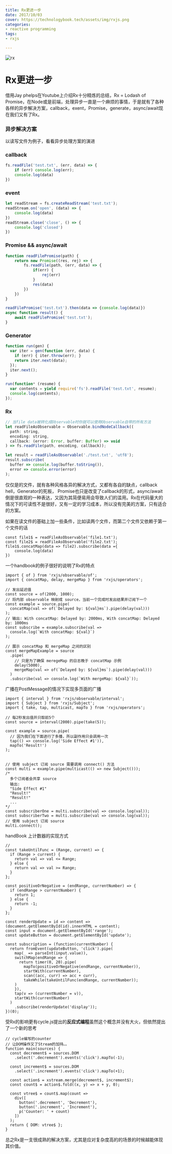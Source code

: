 ```yaml
---
title: Rx更进一步
date: 2017/10/03
cover: https://technologybook.tech/assets/img/rxjs.png
categories:
- reactive programming
tags: 
- rxjs

---
```

![rx](https://dab1nmslvvntp.cloudfront.net/wp-content/uploads/2016/02/1455228348streams.png)
# Rx更进一步

借用Jay phelps在Youtube上介绍Rx十分精炼的总结，Rx = Lodash of Promise，在Node或是前端，处理异步一直是一个麻烦的事情，于是就有了各种各样的异步解决方案，callback，exent，Promise，generate，async/await现在我们又有了Rx。

### 异步解决方案

以读写文件为例子，看看异步处理方案的演进

### callback

```javascript
fs.readFile('test.txt', (err, data) => {
    if (err) console.log(err);
    console.log(data)
})
```

### event

```javascript
let readStream = fs.createReadStream('test.txt');
readStream.on('open', (data) => {
    console.log(data)
})
readStream.close('close', () => {
    console.log('closed')
})
```



### Promise && async/await

```javascript
function readFilePromise(path) {
    return new Promise((res, rej) => {
        fs.readFile(path, (err, data) => {
        	if(err) {
                rej(err)
        	}
            res(data)
        })
    })
}

readFilePromise('test.txt').then(data => {console.log(data)})
async function result() {
    await readFilePromise('test.txt');
}
```



### Generator

```javascript
function run(gen) {
  var iter = gen(function (err, data) {
    if (err) { iter.throw(err); }
    return iter.next(data);
  });
  iter.next();
}

run(function* (resume) {
  var contents = yield require('fs').readFile('test.txt', resume);
  console.log(contents);
});
```



### Rx

```javascript
// 当file data被转化成Observable时你就可以使用Observable自带的所有方法
let readFileAsObservable = Observable.bindNodeCallback((
  path: string,
  encoding: string,
  callback: (error: Error, buffer: Buffer) => void
) => fs.readFile(path, encoding, callback));

let result = readFileAsObservable('./test.txt', 'utf8');
result.subscribe(
  buffer => console.log(buffer.toString()),
  error => console.error(error)
);

```



仅仅是的文件，就有各种风格各异的解决方式，又都有各自的缺点，callback hell，Generator的死板， Promise也只是改变了callback的形式，async/await倒是很直观的一种表达，又因为其简便易用会导致人们的滥用。Rx在代码量大的情况下的可读性不是很好，又有一定的学习成本，所以没有完美的方案，只有适合的方案。

如果在读文件的基础上加一些条件，比如读两个文件，而第二个文件又依赖于第一个文件的话

```
const file1$ = readFileAsObservable('file1.txt');
const file2$ = readFileAsObservable('file2.txt');
file1$.concatMap(data => file2).subscribe(data ={
    console.log(data)
})
```

一个handbook的例子很好的说明了Rx的特点

```
import { of } from 'rxjs/observable/of';
import { concatMap, delay, mergeMap } from 'rxjs/operators';

// 发出延迟值
const source = of(2000, 1000);
// 将内部 observable 映射成 source，当前一个完成时发出结果并订阅下一个
const example = source.pipe(
  concatMap(val => of(`Delayed by: ${val}ms`).pipe(delay(val)))
);
// 输出: With concatMap: Delayed by: 2000ms, With concatMap: Delayed by: 1000ms
const subscribe = example.subscribe(val =>
  console.log(`With concatMap: ${val}`)
);

// 展示 concatMap 和 mergeMap 之间的区别
const mergeMapExample = source
  .pipe(
    // 只是为了确保 meregeMap 的日志晚于 concatMap 示例
    delay(5000),
    mergeMap(val => of(`Delayed by: ${val}ms`).pipe(delay(val)))
  )
  .subscribe(val => console.log(`With mergeMap: ${val}`));
```

广播在PostMessage的情况下实现多页面的广播

```
import { interval } from 'rxjs/observable/interval';
import { Subject } from 'rxjs/Subject';
import { take, tap, multicast, mapTo } from 'rxjs/operators';

// 每2秒发出值并只取前5个
const source = interval(2000).pipe(take(5));

const example = source.pipe(
  // 因为我们在下面进行了多播，所以副作用只会调用一次
  tap(() => console.log('Side Effect #1')),
  mapTo('Result!')
);


// 使用 subject 订阅 source 需要调用 connect() 方法
const multi = example.pipe(multicast(() => new Subject()));
/*
  多个订阅者会共享 source 
  输出:
  "Side Effect #1"
  "Result!"
  "Result!"
  ...
*/
const subscriberOne = multi.subscribe(val => console.log(val));
const subscriberTwo = multi.subscribe(val => console.log(val));
// 使用 subject 订阅 source
multi.connect();
```

handBook 上计数器的实现方式

```
// 
const takeUntilFunc = (Range, current) => {
  if (Range > current) {
    return val => val <= Range;
  } else {
    return val => val >= Range;
  }
};

const positiveOrNegative = (endRange, currentNumber) => {
  if (endRange > currentNumber) {
    return 1;
  } else {
    return -1;
  }
};

const renderUpdate = id => content => (document.getElementById(id).innerHTML = content);
const input = document.getElementById('range');
const updateButton = document.getElementById('update');

const subscription = (function(currentNumber) {
  return fromEvent(updateButton, 'click').pipe(
    map(_ => parseInt(input.value)),
    switchMap(endRange => {
      return timer(0, 20).pipe(
        mapTo(positiveOrNegative(endRange, currentNumber)),
        startWith(currentNumber),
        scan((acc, curr) => acc + curr),
        takeWhile(takeUntilFunc(endRange, currentNumber));
    )
    }),
    tap(v => (currentNumber = v)),
    startWith(currentNumber)
  )
    .subscribe(renderUpdate('display'));
})(0);
```

受Rx的影响更有cycle.js提出的**反应式编程**虽然这个概念并没有大火，但依然提出了一个新的思考

```
// cycle编写的counter
// 让DOM操作又了Stream的加持。。
function main(sources) {
  const decrement$ = sources.DOM
    .select('.decrement').events('click').mapTo(-1);

  const increment$ = sources.DOM
    .select('.increment').events('click').mapTo(+1);

  const action$ = xstream.merge(decrement$, increment$);
  const count$ = action$.fold((x, y) => x + y, 0);

  const vtree$ = count$.map(count =>
    div([
      button('.decrement', 'Decrement'),
      button('.increment', 'Increment'),
      p('Counter: ' + count)
    ])
  );
  return { DOM: vtree$ };
}
```



总之Rx是一支很成熟的解决方案，尤其是应对复杂度高的的场景的时候越能体现其价值。